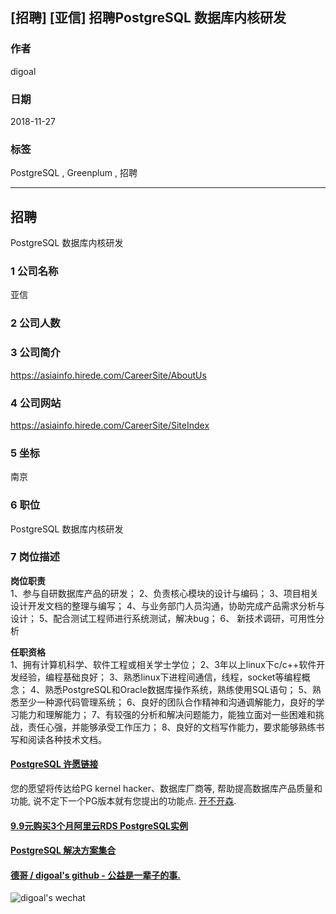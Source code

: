 ## [招聘] [亚信] 招聘PostgreSQL 数据库内核研发     
               
### 作者               
digoal              
              
### 日期              
2018-11-27              
              
### 标签              
PostgreSQL , Greenplum , 招聘            
              
----              
              
## 招聘              
PostgreSQL 数据库内核研发  
               
### 1 公司名称            
亚信   
    
### 2 公司人数            
            
### 3 公司简介            
https://asiainfo.hirede.com/CareerSite/AboutUs
    
### 4 公司网站            
https://asiainfo.hirede.com/CareerSite/SiteIndex
            
### 5 坐标              
南京      
              
### 6 职位              
PostgreSQL 数据库内核研发       
              
### 7 岗位描述         
      
**岗位职责**                                                                      
1、参与自研数据库产品的研发；
2、负责核心模块的设计与编码；
3、项目相关设计开发文档的整理与编写；
4、与业务部门人员沟通，协助完成产品需求分析与设计；
5、配合测试工程师进行系统测试，解决bug；
6、 新技术调研，可用性分析                                                                     
  
**任职资格**                                                                      
1、拥有计算机科学、软件工程或相关学士学位；
2、3年以上linux下c/c++软件开发经验，编程基础良好；
3、熟悉linux下进程间通信，线程，socket等编程概念；
4、熟悉PostgreSQL和Oracle数据库操作系统，熟练使用SQL语句；
5、熟悉至少一种源代码管理系统；
6、良好的团队合作精神和沟通调解能力，良好的学习能力和理解能力；
7、有较强的分析和解决问题能力，能独立面对一些困难和挑战，责任心强，并能够承受工作压力；
8、良好的文档写作能力，要求能够熟练书写和阅读各种技术文档。                                                                      
  
     
  
  
  
  
  
  
  
  
  
  
  
  
  
  
  
  
  
  
  
  
  
  
  
  
  
  
  
  
  
  
  
  
  
  
  
  
  
  
  
  
  
  
  
  
  
  
  
  
  
  
  
  
  
  
  
  
  
  
  
  
#### [PostgreSQL 许愿链接](https://github.com/digoal/blog/issues/76 "269ac3d1c492e938c0191101c7238216")
您的愿望将传达给PG kernel hacker、数据库厂商等, 帮助提高数据库产品质量和功能, 说不定下一个PG版本就有您提出的功能点. [开不开森](https://github.com/digoal/blog/issues/76 "269ac3d1c492e938c0191101c7238216").  
  
  
#### [9.9元购买3个月阿里云RDS PostgreSQL实例](https://www.aliyun.com/database/postgresqlactivity "57258f76c37864c6e6d23383d05714ea")
  
  
#### [PostgreSQL 解决方案集合](https://yq.aliyun.com/topic/118 "40cff096e9ed7122c512b35d8561d9c8")
  
  
#### [德哥 / digoal's github - 公益是一辈子的事.](https://github.com/digoal/blog/blob/master/README.md "22709685feb7cab07d30f30387f0a9ae")
  
  
![digoal's wechat](../pic/digoal_weixin.jpg "f7ad92eeba24523fd47a6e1a0e691b59")
  
